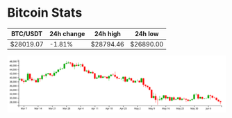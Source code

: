 # Bitcoin Stats

BTC/USDT|24h change|24h high|24h low|
|---|---|---|---|
|$28019.07|-1.81%|$28794.46|$26890.00|

<img src="./chart.svg">
